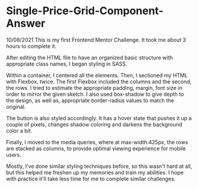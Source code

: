 # Single-Price-Grid-Component-Answer

10/08/2021
This is my first Frontend Mentor Challenge. 
It took me about 3 hours to complete it.

After editing the HTML file to have an organized basic structure with appropriate class names, I began styling in SASS.

Within a container, I centered all the elements. Then, I sectioned my HTML with Flexbox, twice. The first Flexbox included the columns and the second, the rows.
I tried to estimate the appropriate padding, margin, font size in order to mirror the given sketch.
I also used box-shadow to give depth to the design, as well as, appropriate border-radius values to match the original.

The button is also styled accordingly. It has a hover state that pushes it up a couple of pixels, changes shadow coloring and darkens the background color a bit.

Finally, I moved to the media queries, where at max-width:425px, the rows are stacked as columns, to provide optimal viewing experience for mobile users. 

Mostly, I've done similar styling techniques before, so this wasn't hard at all, but this helped me freshen up my memories and train my abilities. 
I hope with practice it'll take less time for me to complete similar challenges.